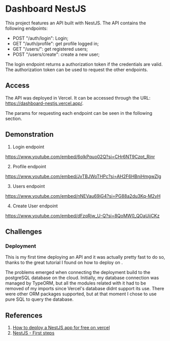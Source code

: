 # Dashboard NestJS

This project features an API built with NestJS. The API contains the following endpoints:
- POST "/auth/login": Login;
- GET "/auth/profile": get profile logged in;
- GET "/users/": get registered users;
- POST "/users/create": create a new user;

The login endpoint returns a authorization token if the credentials are valid. The authorization token can be used to request the other endpoints.

## Access

The API was deployed in Vercel. It can be accessed through the URL: https://dashboard-nestjs.vercel.app/.

The params for requesting each endpoint can be seen in the following section.

## Demonstration

1. Login endpoint

https://www.youtube.com/embed/6olkPquo02Q?si=CHr6NT9Czpt_Rinr

2. Profile endpoint

https://www.youtube.com/embed/JvTBJWoTHPc?si=AH2F6HBniHmgwZIg

3. Users endpoint

https://www.youtube.com/embed/nNEVau69jG4?si=PG88a2du3Kq-M2yH

4. Create User endpoint 

https://www.youtube.com/embed/dFzqRjw_U-Q?si=8QoMW0_QOaUiiCKz


## Challenges

### Deployment
This is my first time deploying an API and it was actually pretty fast to do so, thanks to the great tutorial I found on how to deploy on . 

The problems emerged when connecting the deployment build to the postgreSQL database on the cloud. Initially, my database connection was managed by TypeORM, but all the modules related with it had to be removed of my imports since Vercel's database didnt support its use. There were other ORM packages supported, but at that moment I chose to use pure SQL to query the database.

## References

1. [How to deploy a NestJS app for free on vercel](https://www.technog.com.br/blog/tips-and-tricks/how-to-deploy-a-nestjs-app-for-free-on-vercel/)
2. [NestJS - First steps](https://docs.nestjs.com/first-steps)
